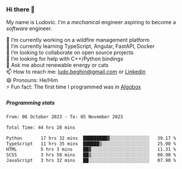 ### Hi there 👋

My name is Ludovic. I'm a *mechanical* engineer aspiring to become a *software* engineer.

 🔭 I’m currently working on a wildfire management platform<br/>
 🌱 I’m currently learning TypeScript, Angular, FastAPI, Docker<br/>
 👯 I’m looking to collaborate on open source projects<br/>
 🤔 I’m looking for help with C++/Python bindings<br/>
 💬 Ask me about renewable energy or cats<br/>
 📫 How to reach me: ludo.beghin@gmail.com or [Linkedin](https://www.linkedin.com/in/ludovic-beghin/)<br/>
 😄 Pronouns: He/Him<br/>
 ⚡ Fun fact: The first time I programmed was in [Algobox](https://fr.wikipedia.org/wiki/Algobox)<br/>

##### Programming stats
<!--START_SECTION:waka-->

```txt
From: 06 October 2023 - To: 05 November 2023

Total Time: 44 hrs 28 mins

Python       17 hrs 32 mins  █████████▓░░░░░░░░░░░░░░░   39.17 %
TypeScript   11 hrs 35 mins  ██████▒░░░░░░░░░░░░░░░░░░   25.90 %
HTML         5 hrs 3 mins    ██▓░░░░░░░░░░░░░░░░░░░░░░   11.31 %
SCSS         3 hrs 58 mins   ██▒░░░░░░░░░░░░░░░░░░░░░░   08.90 %
JavaScript   3 hrs 32 mins   ██░░░░░░░░░░░░░░░░░░░░░░░   07.90 %
```

<!--END_SECTION:waka-->
